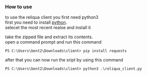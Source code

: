### How to use

to use the reliqua client you first need python3 \
first you need to install [python](https://www.python.org/downloads/). \
selecet the most recent realse and install it 

take the zipped file and extract its contents. \
open a command prompt and run this command
```
PS C:\Users\bent2\Downloads\client> pip install requests
```
after that you can now run the sript by using this command

```
PS C:\Users\bent2\Downloads\client> python3 .\reliqua_client.py
```
